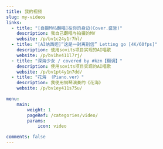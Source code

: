 ```yaml
---
title: 我的视频
slug: my-videos
links:
  - title: "[自摄MV&翻唱]在你的身边(Cover.盛哲)"
    description: 我自己翻唱与拍摄的MV
    website: /p/bv1c24y1r7hl/
  - title: "[AI纳西妲]“这是一封离别信” Letting go [4K/60fps]"
    description: 使用sovits项目实现的AI唱歌
    website: /p/bv1hv411l7rj/
  - title: "深海少女 / covered by #kzn【翻调】"
    description: 使用sovits项目实现的AI唱歌
    website: /p/bv1pt4y1n7dd/
  - title: "花海 （Piano.ver）"
    description: 我使用钢琴演奏的《花海》
    website: /p/bv1ey411s75u/

menu:
    main:
        weight: 1
        pageRef: /categories/video/
        params:
            icon: video

comments: false
---
```

